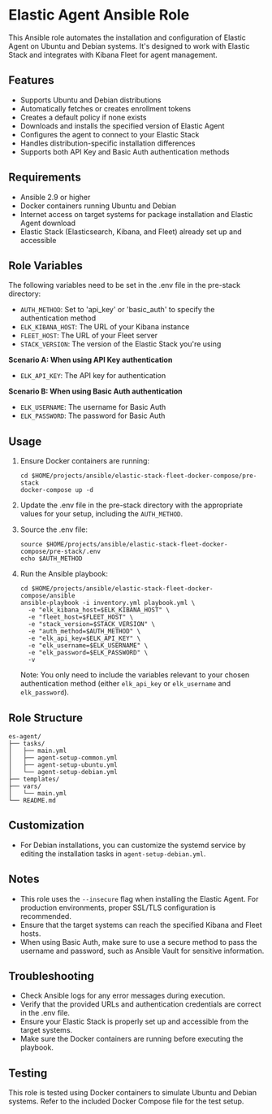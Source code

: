 # Elastic Agent Ansible Role

This Ansible role automates the installation and configuration of Elastic Agent on Ubuntu and Debian systems. It's designed to work with Elastic Stack and integrates with Kibana Fleet for agent management.

## Features

- Supports Ubuntu and Debian distributions
- Automatically fetches or creates enrollment tokens
- Creates a default policy if none exists
- Downloads and installs the specified version of Elastic Agent
- Configures the agent to connect to your Elastic Stack
- Handles distribution-specific installation differences
- Supports both API Key and Basic Auth authentication methods

## Requirements

- Ansible 2.9 or higher
- Docker containers running Ubuntu and Debian
- Internet access on target systems for package installation and Elastic Agent download
- Elastic Stack (Elasticsearch, Kibana, and Fleet) already set up and accessible

## Role Variables

The following variables need to be set in the .env file in the pre-stack directory:

- `AUTH_METHOD`: Set to 'api_key' or 'basic_auth' to specify the authentication method
- `ELK_KIBANA_HOST`: The URL of your Kibana instance
- `FLEET_HOST`: The URL of your Fleet server
- `STACK_VERSION`: The version of the Elastic Stack you're using

**Scenario A: When using API Key authentication**
- `ELK_API_KEY`: The API key for authentication

**Scenario B: When using Basic Auth authentication**
- `ELK_USERNAME`: The username for Basic Auth
- `ELK_PASSWORD`: The password for Basic Auth

## Usage

1. Ensure Docker containers are running:
   ```
   cd $HOME/projects/ansible/elastic-stack-fleet-docker-compose/pre-stack
   docker-compose up -d
   ```

2. Update the .env file in the pre-stack directory with the appropriate values for your setup, including the `AUTH_METHOD`.

3. Source the .env file:
   ```
   source $HOME/projects/ansible/elastic-stack-fleet-docker-compose/pre-stack/.env
   echo $AUTH_METHOD
   ```

4. Run the Ansible playbook:
   ```
   cd $HOME/projects/ansible/elastic-stack-fleet-docker-compose/ansible
   ansible-playbook -i inventory.yml playbook.yml \
     -e "elk_kibana_host=$ELK_KIBANA_HOST" \
     -e "fleet_host=$FLEET_HOST" \
     -e "stack_version=$STACK_VERSION" \
     -e "auth_method=$AUTH_METHOD" \
     -e "elk_api_key=$ELK_API_KEY" \
     -e "elk_username=$ELK_USERNAME" \
     -e "elk_password=$ELK_PASSWORD" \
     -v
   ```

   Note: You only need to include the variables relevant to your chosen authentication method (either `elk_api_key` or `elk_username` and `elk_password`).

## Role Structure

```
es-agent/
├── tasks/
│   ├── main.yml
│   ├── agent-setup-common.yml
│   ├── agent-setup-ubuntu.yml
│   └── agent-setup-debian.yml
├── templates/
├── vars/
│   └── main.yml
└── README.md
```

## Customization

- For Debian installations, you can customize the systemd service by editing the installation tasks in `agent-setup-debian.yml`.

## Notes

- This role uses the `--insecure` flag when installing the Elastic Agent. For production environments, proper SSL/TLS configuration is recommended.
- Ensure that the target systems can reach the specified Kibana and Fleet hosts.
- When using Basic Auth, make sure to use a secure method to pass the username and password, such as Ansible Vault for sensitive information.

## Troubleshooting

- Check Ansible logs for any error messages during execution.
- Verify that the provided URLs and authentication credentials are correct in the .env file.
- Ensure your Elastic Stack is properly set up and accessible from the target systems.
- Make sure the Docker containers are running before executing the playbook.

## Testing

This role is tested using Docker containers to simulate Ubuntu and Debian systems. Refer to the included Docker Compose file for the test setup.
